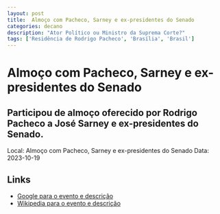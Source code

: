```yaml
---
layout: post
title:  Almoço com Pacheco, Sarney e ex-presidentes do Senado
categories: decano
description: "Ator Político ou Ministro da Suprema Corte?"
tags: ['Residência de Rodrigo Pacheco', 'Brasília', 'Brasil']
---
```


# Almoço com Pacheco, Sarney e ex-presidentes do Senado
## Participou de almoço oferecido por Rodrigo Pacheco a José Sarney e ex-presidentes do Senado.
Local: Almoço com Pacheco, Sarney e ex-presidentes do Senado
Data: 2023-10-19

## Links 
- [Google para o evento e descrição](https://www.google.com/search?q=Gilmar%20Mendes%20%2B%20Almo%C3%A7o%20com%20Pacheco%2C%20Sarney%20e%20ex-presidentes%20do%20Senado%20Participou%20de%20almo%C3%A7o%20oferecido%20por%20Rodrigo%20Pacheco%20a%20Jos%C3%A9%20Sarney%20e%20ex-presidentes%20do%20Senado.%20Resid%C3%AAncia%20de%20Rodrigo%20Pacheco%2C%20Bras%C3%ADlia%2C%20Brasil)
- [Wikipedia para o evento e descrição](https://en.wikipedia.org/w/index.php?search=Gilmar%20Mendes%20%2B%20Almo%C3%A7o%20com%20Pacheco%2C%20Sarney%20e%20ex-presidentes%20do%20Senado%20Participou%20de%20almo%C3%A7o%20oferecido%20por%20Rodrigo%20Pacheco%20a%20Jos%C3%A9%20Sarney%20e%20ex-presidentes%20do%20Senado.%20Resid%C3%AAncia%20de%20Rodrigo%20Pacheco%2C%20Bras%C3%ADlia%2C%20Brasil)
